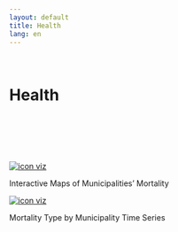 ```yaml
---
layout: default
title: Health
lang: en
---
```


<link rel="stylesheet" href="style.css">

<br>

<h1 class="title-about">Health</h1>

<br>
<br>
<br>
<br>
<br>

<div class="imagens-container">
   <div class="icone-bloco">
    <a href="{{ site.baseurl }}/en/viz/mapa-de-mortalidade-dos-municipios" target="_blank" rel="noopener noreferrer">
      <img src="{{ site.baseurl }}/assets/img/icons_viz/icon_mapa_mort.jpg" alt="icon viz">
    </a><br>
    <p>Interactive Maps of Municipalities’ Mortality</p>
   </div>
   
   <div class="icone-bloco">
    <a href="{{ site.baseurl }}/en/viz/series-temporais-do-tipo-de-mortalidade-por-municipio" target="_blank" rel="noopener noreferrer">
      <img src="{{ site.baseurl }}/assets/img/icons_viz/icon_ts_tipo_mort.png" alt="icon viz">
    </a><br>
    <p>Mortality Type by Municipality Time Series</p>
   </div>
   
   <!--
   <div class="icone-bloco">
    <a href="{{ site.baseurl }}/en/viz/relacao-variaveis-saude" target="_blank" rel="noopener noreferrer">
      <img src="{{ site.baseurl }}/assets/img/icons_viz/procurar imagem" alt="icon viz">
    </a><br>
    <p>title</p>
   </div>
   -->
      
</div>

<br>
<br>
<br>
<br>

